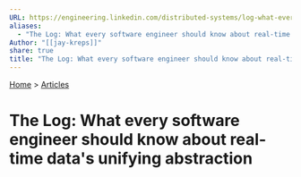 ```yaml
---  
URL: https://engineering.linkedin.com/distributed-systems/log-what-every-software-engineer-should-know-about-real-time-datas-unifying  
aliases:  
  - "The Log: What every software engineer should know about real-time data's unifying abstraction"  
Author: "[[jay-kreps]]"  
share: true  
title: "The Log: What every software engineer should know about real-time data's unifying abstraction"  
---  
```

[Home](../index.md) > [Articles](./index.md)  
# The Log: What every software engineer should know about real-time data's unifying abstraction  
  

